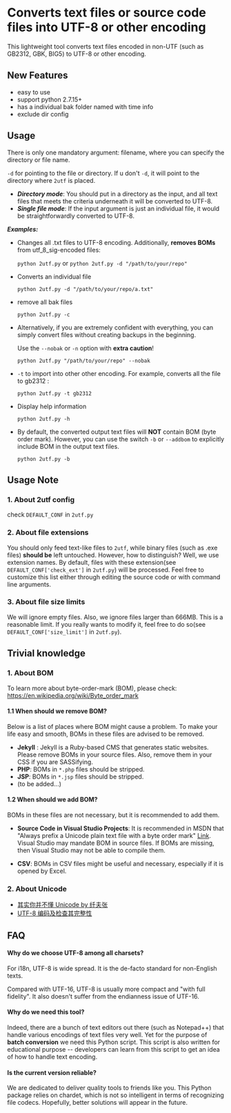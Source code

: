 # Converts text files or source code files into UTF-8 or other encoding

This lightweight tool converts text files encoded in non-UTF (such as GB2312, GBK, BIG5) to UTF-8 or other encoding. 

## New Features

- easy to use
- support python 2.7.15+
- has a individual bak folder named with time info
- exclude dir config
    
## Usage

There is only one mandatory argument: filename, where you can specify the directory or file name.  

`-d` for pointing to the file or directory. If u don't `-d`, it will point to the directory where `2utf` is placed.

* ___Directory mode___: You should put in a directory as the input, and all text files that meets the criteria underneath it will be converted to UTF-8.
* ___Single file mode___: If the input argument is just an individual file, it would be straightforwardly converted to UTF-8. 

___Examples:___

* Changes all .txt files to UTF-8 encoding. Additionally, **removes BOMs** from utf_8_sig-encoded files: 

    `python 2utf.py` or `python 2utf.py -d "/path/to/your/repo" `
    
* Converts an individual file 

    `python 2utf.py -d "/path/to/your/repo/a.txt"`

* remove all bak files

    `python 2utf.py -c`

* Alternatively, if you are extremely confident with everything, you can simply convert files without creating backups in the beginning.
    
    Use the `--nobak` or `-n` option with **extra caution**!

    `python 2utf.py "/path/to/your/repo" --nobak`

* `-t` to import into other other encoding. For example, converts all the file to gb2312 : 
  
    `python 2utf.py -t gb2312`

* Display help information

    `python 2utf.py -h`

* By default, the converted output text files will __NOT__ contain BOM (byte order mark). However, you can use the switch `-b` or `--addbom` to explicitly include BOM in the output text files. 

    `python 2utf.py -b`

## Usage Note

### 1. About 2utf config

check `DEFAULT_CONF` in `2utf.py`

### 2. About file extensions

You should only feed text-like files to `2utf`, while binary files (such as .exe files) **should be** left untouched. 
However, how to distinguish? Well, we use extension names. By default, files with these extension(see `DEFAULT_CONF['check_ext']` in `2utf.py`) will be processed.
Feel free to customize this list either through editing the source code or with command line arguments.

### 3. About file size limits

We will ignore empty files. Also, we ignore files larger than 666MB. This is a reasonable limit. If you really wants to modify it, feel free to do so(see `DEFAULT_CONF['size_limit']` in `2utf.py`).

## Trivial knowledge

### 1. About BOM
To learn more about byte-order-mark (BOM), please check: https://en.wikipedia.org/wiki/Byte_order_mark 

#### 1.1 When should we remove BOM?
Below is a list of places where BOM might cause a problem. To make your life easy and smooth, BOMs in these files are advised to be removed.
* __Jekyll__ : Jekyll is a Ruby-based CMS that generates static websites. Please remove BOMs in your source files. Also, remove them in your CSS if you are SASSifying.
* __PHP__: BOMs in `*.php` files should be stripped.
* __JSP__: BOMs in `*.jsp` files should be stripped. 
* (to be added...)

#### 1.2 When should we add BOM?
BOMs in these files are not necessary, but it is recommended to add them.

* __Source Code in Visual Studio Projects__: 
    It is recommended in MSDN that "Always prefix a Unicode plain text file with a byte order mark" [Link](https://msdn.microsoft.com/en-us/library/windows/desktop/dd374101(v=vs.85).aspx). 
    Visual Studio may mandate BOM in source files. If BOMs are missing, then Visual Studio may not be able to compile them.

* __CSV__: 
    BOMs in CSV files might be useful and necessary, especially if it is opened by Excel.

### 2. About Unicode
* [其实你并不懂 Unicode by 纤夫张](https://zhuanlan.zhihu.com/p/53714077)
* [UTF-8 编码及检查其完整性](https://juejin.im/post/5c3ff87f6fb9a049c15f7db0)

## FAQ

#### Why do we choose UTF-8 among all charsets? 

For i18n, UTF-8 is wide spread. It is the de-facto standard for non-English texts.

Compared with UTF-16, UTF-8 is usually more compact and "with full fidelity". It also doesn't suffer from the endianness issue of UTF-16. 

#### Why do we need this tool?

Indeed, there are a bunch of text editors out there (such as Notepad++) that handle various encodings of text files very well. Yet for the purpose of __batch conversion__ we need this Python script. This script is also written for educational purpose -- developers can learn from this script to get an idea of how to handle text encoding.

#### Is the current version reliable?
We are dedicated to deliver quality tools to friends like you. This Python package relies on chardet, which is not so intelligent in terms of recognizing file codecs. Hopefully, better solutions will appear in the future.
